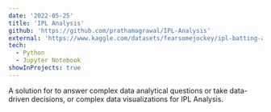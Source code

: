 ```yaml
---
date: '2022-05-25'
title: 'IPL Analysis'
github: 'https://github.com/prathamagrawal/IPL-Analysis'
external: 'https://www.kaggle.com/datasets/fearsomejockey/ipl-batting-and-bowling-dataset-20182022'
tech:
  - Python
  - Jupyter Notebook
showInProjects: true
---
```


A solution for to answer complex data analytical questions or take data-driven decisions, or complex data visualizations for IPL Analysis.
